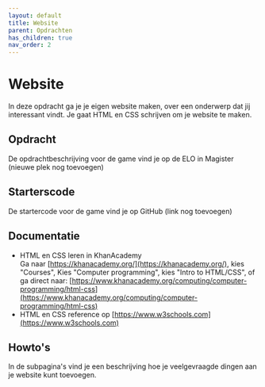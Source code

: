 ```yaml
---
layout: default
title: Website
parent: Opdrachten
has_children: true
nav_order: 2
---
```


# Website
In deze opdracht ga je je eigen website maken, over een onderwerp dat jij interessant vindt. 
Je gaat HTML en CSS schrijven om je website te maken.

## Opdracht
De opdrachtbeschrijving voor de game vind je op de ELO in Magister (nieuwe plek nog toevoegen)

## Starterscode
De startercode voor de game vind je op GitHub (link nog toevoegen)

## Documentatie
- HTML en CSS leren in KhanAcademy\
  Ga naar [https://khanacademy.org/](https://khanacademy.org/), 
  kies "Courses", Kies "Computer programming", kies "Intro to HTML/CSS", of ga direct naar:
  [https://www.khanacademy.org/computing/computer-programming/html-css](https://www.khanacademy.org/computing/computer-programming/html-css)
- HTML en CSS reference op [https://www.w3schools.com](https://www.w3schools.com)

## Howto's
In de subpagina's vind je een beschrijving hoe je veelgevraagde dingen aan je website kunt toevoegen.
